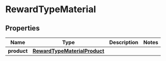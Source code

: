 

# RewardTypeMaterial


## Properties

| Name | Type | Description | Notes |
|------------ | ------------- | ------------- | -------------|
|**product** | [**RewardTypeMaterialProduct**](RewardTypeMaterialProduct.md) |  |  |



